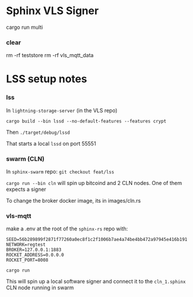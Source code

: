 # Sphinx VLS Signer

cargo run multi

### clear

rm -rf teststore
rm -rf vls_mqtt_data

# LSS setup notes

### lss

In `lightning-storage-server` (in the VLS repo)

`cargo build --bin lssd --no-default-features --features crypt`

Then `./target/debug/lssd`

That starts a local `lssd` on port 55551

### swarm (CLN)

In `sphinx-swarm` repo: `git checkout feat/lss`

`cargo run --bin cln` will spin up bitcoind and 2 CLN nodes. One of them expects a signer

To change the broker docker image, its in images/cln.rs

### vls-mqtt

make a .env at the root of the `sphinx-rs` repo with:

```
SEED=56b289899f2871f77260a0ec8f1c2f1006b7ae4a74be4bb472a97945e416b191
NETWORK=regtest
BROKER=127.0.0.1:1883
ROCKET_ADDRESS=0.0.0.0
ROCKET_PORT=8008
```

`cargo run`

This will spin up a local software signer and connect it to the `cln_1.sphinx` CLN node running in swarm
